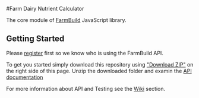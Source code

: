 #Farm Dairy Nutrient Calculator

The core module of
<a href="https://github.com/FarmBuild" target="_blank">FarmBuild</a>
JavaScript library.

## Getting Started
Please <a href="https://farmbuild-user.agriculture.vic.gov.au">register</a> first so we know who is using the FarmBuild API.

To get you started simply download this repository using <a href="https://github.com/FarmBuild/farmbuild-farmdata/archive/master.zip" target="_blank">"Download ZIP"</a> on the right side of this page.
Unzip the downloaded folder and examin the <a href="https://rawgit.com/FarmBuild/farmbuild-farmdata/master/docs/farmbuild-farmdata/1.0.31/index.html" target="_blank">API documentation</a>

For more information about API and Testing see the [Wiki](https://github.com/SpatialVision/farm-build-nutrient-calculator/wiki) section.
